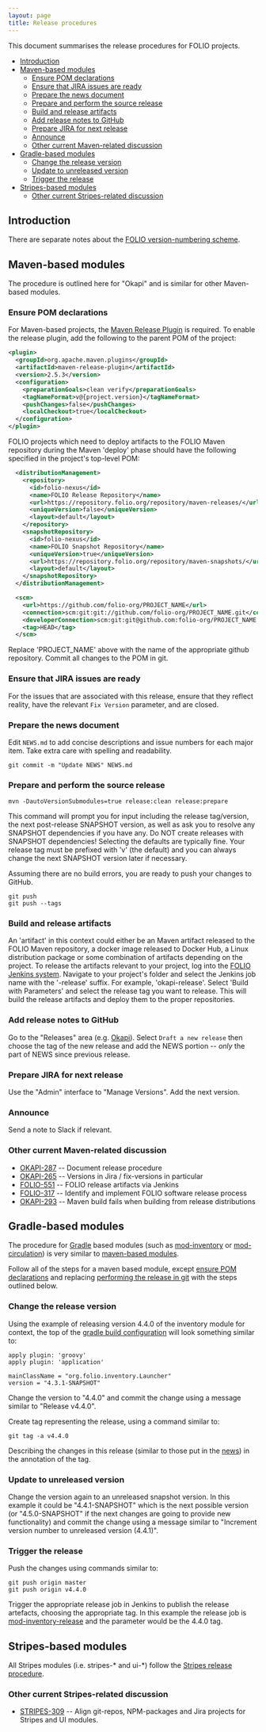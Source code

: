 ```yaml
---
layout: page
title: Release procedures
---
```


This document summarises the release procedures for FOLIO projects.

<!-- ../../okapi/doc/md2toc -l 2 -h 3 release-procedures.md -->
* [Introduction](#introduction)
* [Maven-based modules](#maven-based-modules)
    * [Ensure POM declarations](#ensure-pom-declarations)
    * [Ensure that JIRA issues are ready](#ensure-that-jira-issues-are-ready)
    * [Prepare the news document](#prepare-the-news-document)
    * [Prepare and perform the source release](#prepare-and-perform-the-source-release)
    * [Build and release artifacts ](#build-and-release-artifacts)
    * [Add release notes to GitHub](#add-release-notes-to-github)
    * [Prepare JIRA for next release](#prepare-jira-for-next-release)
    * [Announce](#announce)
    * [Other current Maven-related discussion](#other-current-maven-related-discussion)
* [Gradle-based modules](#gradle-based-modules)
  * [Change the release version](#change-the-release-version)
  * [Update to unreleased version](#update-to-unreleased-version)
  * [Trigger the release](#trigger-the-release)
* [Stripes-based modules](#stripes-based-modules)
    * [Other current Stripes-related discussion](#other-current-stripes-related-discussion)

## Introduction

There are separate notes about the
[FOLIO version-numbering scheme](http://dev.folio.org/community/contrib-code#version-numbers).

## Maven-based modules

The procedure is outlined here for "Okapi" and is similar for other Maven-based modules.

### Ensure POM declarations

For Maven-based projects, the [Maven Release Plugin](//maven.apache.org/maven-release/maven-release-plugin)
is required.  To enable the release plugin, add the following to
the parent POM of the project:

```xml
<plugin>
  <groupId>org.apache.maven.plugins</groupId>
  <artifactId>maven-release-plugin</artifactId>
  <version>2.5.3</version>
  <configuration>
    <preparationGoals>clean verify</preparationGoals>
    <tagNameFormat>v@{project.version}</tagNameFormat>
    <pushChanges>false</pushChanges>
    <localCheckout>true</localCheckout>
  </configuration>
</plugin>
```
FOLIO projects which need to deploy artifacts to the FOLIO Maven repository during the
Maven 'deploy' phase should have the following specified in the project's top-level POM:

```xml
  <distributionManagement>
    <repository>
      <id>folio-nexus</id>
      <name>FOLIO Release Repository</name>
      <url>https://repository.folio.org/repository/maven-releases/</url>
      <uniqueVersion>false</uniqueVersion>
      <layout>default</layout>
    </repository>
    <snapshotRepository>
      <id>folio-nexus</id>
      <name>FOLIO Snapshot Repository</name>
      <uniqueVersion>true</uniqueVersion>
      <url>https://repository.folio.org/repository/maven-snapshots/</url>
      <layout>default</layout>
    </snapshotRepository>
  </distributionManagement>

  <scm>
    <url>https://github.com/folio-org/PROJECT_NAME</url>
    <connection>scm:git:git://github.com/folio-org/PROJECT_NAME.git</connection>
    <developerConnection>scm:git:git@github.com:folio-org/PROJECT_NAME.git</developerConnection>
    <tag>HEAD</tag>
  </scm>
```

Replace 'PROJECT_NAME' above with the name of the appropriate github repository.
Commit all changes to the POM in git.


### Ensure that JIRA issues are ready

For the issues that are associated with this release, ensure that they reflect reality,
have the relevant `Fix Version` parameter, and are closed.

### Prepare the news document

Edit `NEWS.md` to add concise descriptions and issue numbers for each major item.
Take extra care with spelling and readability.

```
git commit -m "Update NEWS" NEWS.md
```

### Prepare and perform the source release

```
mvn -DautoVersionSubmodules=true release:clean release:prepare
```
This command will prompt you for input including the release tag/version,
the next post-release SNAPSHOT version, as well as ask you to resolve
any SNAPSHOT dependencies if you have any. Do NOT create releases with
SNAPSHOT dependencies! Selecting the defaults are typically fine.
Your release tag must be prefixed with 'v' (the default) and you can
always change the next SNAPSHOT version later if necessary.

Assuming there are no build errors, you are ready to push your changes to
GitHub.

```
git push
git push --tags
```

### Build and release artifacts

An 'artifact' in this context could either be an Maven artifact released to the FOLIO
Maven repository, a docker image released to Docker Hub, a Linux distribution package
or some combination of artifacts depending on the project.  To release the artifacts
relevant to your project, log into the [FOLIO Jenkins system](https://jenkins-aws.indexdata.com).
Navigate to your project's folder and select the Jenkins job name with the '-release' suffix.
For example, 'okapi-release'.   Select 'Build with Parameters' and select the release tag you
want to release.  This will build the release artifacts and deploy them to the proper
repositories.


### Add release notes to GitHub

Go to the "Releases" area (e.g.
[Okapi](https://github.com/folio-org/okapi/releases)).
Select `Draft a new release` then choose the tag of the new release and add the NEWS portion
-- *only* the part of NEWS since previous release.

### Prepare JIRA for next release

Use the "Admin" interface to "Manage Versions". Add the next version.

### Announce

Send a note to Slack if relevant.

### Other current Maven-related discussion

* [OKAPI-287](https://issues.folio.org/browse/OKAPI-287)
  -- Document release procedure
* [OKAPI-265](https://issues.folio.org/browse/OKAPI-265)
  -- Versions in Jira / fix-versions in particular
* [FOLIO-551](https://issues.folio.org/browse/FOLIO-551)
  -- FOLIO release artifacts via Jenkins
* [FOLIO-317](https://issues.folio.org/browse/FOLIO-317)
  -- Identify and implement FOLIO software release process
* [OKAPI-293](https://issues.folio.org/browse/OKAPI-293)
  -- Maven build fails when building from release distributions

## Gradle-based modules

The procedure for [Gradle](https://gradle.org/) based modules (such as [mod-inventory](https://github.com/folio-org/mod-inventory) or [mod-circulation](https://github.com/folio-org/mod-circulation)) is very similar to [maven-based modules](#maven-based-modules).

Follow all of the steps for a maven based module, except [ensure POM declarations](#ensure-pom-declarations) and replacing [performing the release in git](#prepare-git-and-perform-the-release) with the steps outlined below.

### Change the release version

Using the example of releasing version 4.4.0 of the inventory module for context, the top of the [gradle build configuration](https://github.com/folio-org/mod-inventory/blob/master/build.gradle) will look something similar to:

```
apply plugin: 'groovy'
apply plugin: 'application'

mainClassName = "org.folio.inventory.Launcher"
version = "4.3.1-SNAPSHOT"
```

Change the version to "4.4.0" and commit the change using a message similar to "Release v4.4.0".

Create tag representing the release, using a command similar to:

```
git tag -a v4.4.0
```

Describing the changes in this release (similar to those put in the [news](#prepare-the-news-document)) in the annotation of the tag.

### Update to unreleased version

Change the version again to an unreleased snapshot version. In this example it could be "4.4.1-SNAPSHOT" which is the next possible version (or "4.5.0-SNAPSHOT" if the next changes are going to provide new functionality) and commit the change using a message similar to "Increment version number to unreleased version (4.4.1)".

### Trigger the release

Push the changes using commands similar to:

```
git push origin master
git push origin v4.4.0
```

Trigger the appropriate release job in Jenkins to publish the release artefacts, choosing the appropriate tag. In this example the release job is [mod-inventory-release](https://jenkins-aws.indexdata.com/view/Release%20jobs/job/mod-inventory-release/) and the parameter would be the 4.4.0 tag.

## Stripes-based modules

All Stripes modules (i.e. stripes-* and ui-*) follow the
[Stripes release procedure](https://github.com/folio-org/stripes-core/blob/master/doc/release-procedure.md).

### Other current Stripes-related discussion

* [STRIPES-309](https://issues.folio.org/browse/STRIPES-309)
  -- Align git-repos, NPM-packages and Jira projects for Stripes and UI modules.
